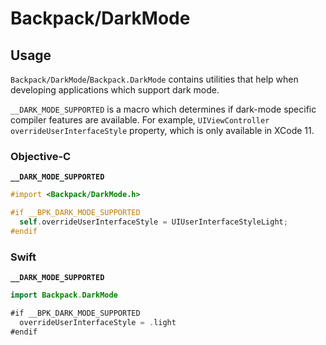 # Backpack/DarkMode

## Usage

`Backpack/DarkMode`/`Backpack.DarkMode` contains utilities that help when developing applications which support dark mode.

`__DARK_MODE_SUPPORTED` is a macro which determines if dark-mode specific compiler features are available. For example, `UIViewController` `overrideUserInterfaceStyle` property, which is only available in XCode 11.

### Objective-C

**`__DARK_MODE_SUPPORTED`**

```objective-c
#import <Backpack/DarkMode.h>

#if __BPK_DARK_MODE_SUPPORTED
  self.overrideUserInterfaceStyle = UIUserInterfaceStyleLight;
#endif
```

### Swift

**`__DARK_MODE_SUPPORTED`**

```swift
import Backpack.DarkMode

#if __BPK_DARK_MODE_SUPPORTED
  overrideUserInterfaceStyle = .light
#endif
```

